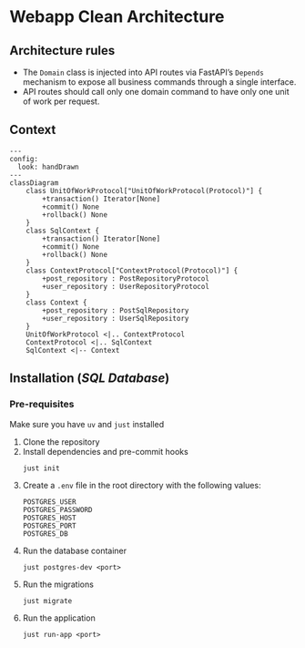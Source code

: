 # Webapp Clean Architecture

## Architecture rules

- The `Domain` class is injected into API routes via FastAPI’s `Depends` mechanism
  to expose all business commands through a single interface.
- API routes should call only one domain command to have only one unit of work per request.

## Context

```mermaid
---
config:
  look: handDrawn
---
classDiagram
    class UnitOfWorkProtocol["UnitOfWorkProtocol(Protocol)"] {
	    +transaction() Iterator[None]
	    +commit() None
	    +rollback() None
    }
    class SqlContext {
	    +transaction() Iterator[None]
	    +commit() None
	    +rollback() None
    }
    class ContextProtocol["ContextProtocol(Protocol)"] {
	    +post_repository : PostRepositoryProtocol
	    +user_repository : UserRepositoryProtocol
    }
    class Context {
        +post_repository : PostSqlRepository
	    +user_repository : UserSqlRepository
    }
    UnitOfWorkProtocol <|.. ContextProtocol
    ContextProtocol <|.. SqlContext
    SqlContext <|-- Context
```

## Installation (*SQL Database*)

### Pre-requisites
Make sure you have `uv` and `just` installed

1. Clone the repository
2. Install dependencies and pre-commit hooks
    ```shell
    just init
    ```
3. Create a `.env` file in the root directory with the following values:
    ```
    POSTGRES_USER
    POSTGRES_PASSWORD
    POSTGRES_HOST
    POSTGRES_PORT
    POSTGRES_DB
    ```
4. Run the database container
    ```shell
    just postgres-dev <port>
    ```
5. Run the migrations
    ```shell
    just migrate
    ```
6. Run the application
    ```shell
    just run-app <port>
    ```

